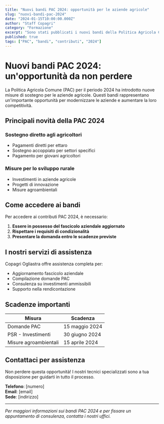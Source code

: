 ```yaml
---
title: "Nuovi bandi PAC 2024: opportunità per le aziende agricole"
slug: "nuovi-bandi-pac-2024"
date: "2024-01-15T10:00:00.000Z"
author: "Staff Copagri"
category: "Formazione"
excerpt: "Sono stati pubblicati i nuovi bandi della Politica Agricola Comune per il 2024. Scopri le opportunità per la tua azienda agricola e come accedere ai contributi."
published: true
tags: ["PAC", "bandi", "contributi", "2024"]
---
```


# Nuovi bandi PAC 2024: un'opportunità da non perdere

La Politica Agricola Comune (PAC) per il periodo 2024 ha introdotto nuove misure di sostegno per le aziende agricole. Questi bandi rappresentano un'importante opportunità per modernizzare le aziende e aumentare la loro competitività.

## Principali novità della PAC 2024

### Sostegno diretto agli agricoltori

- Pagamenti diretti per ettaro
- Sostegno accoppiato per settori specifici
- Pagamento per giovani agricoltori

### Misure per lo sviluppo rurale

- Investimenti in aziende agricole
- Progetti di innovazione
- Misure agroambientali

## Come accedere ai bandi

Per accedere ai contributi PAC 2024, è necessario:

1. **Essere in possesso del fascicolo aziendale aggiornato**
2. **Rispettare i requisiti di condizionalità**
3. **Presentare la domanda entro le scadenze previste**

## I nostri servizi di assistenza

Copagri Ogliastra offre assistenza completa per:

- Aggiornamento fascicolo aziendale
- Compilazione domande PAC
- Consulenza su investimenti ammissibili
- Supporto nella rendicontazione

## Scadenze importanti

| Misura                | Scadenza       |
| --------------------- | -------------- |
| Domande PAC           | 15 maggio 2024 |
| PSR - Investimenti    | 30 giugno 2024 |
| Misure agroambientali | 15 aprile 2024 |

## Contattaci per assistenza

Non perdere questa opportunità! I nostri tecnici specializzati sono a tua disposizione per guidarti in tutto il processo.

**Telefono**: [numero]  
**Email**: [email]  
**Sede**: [indirizzo]

---

_Per maggiori informazioni sui bandi PAC 2024 e per fissare un appuntamento di consulenza, contatta i nostri uffici._

